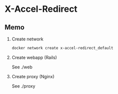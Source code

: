 # X-Accel-Redirect

## Memo

1. Create network

    ```sh
    docker network create x-accel-redirect_default
    ```

1. Create webapp (Rails)

    See ./web

1. Create proxy (Nginx)

    See ./proxy
